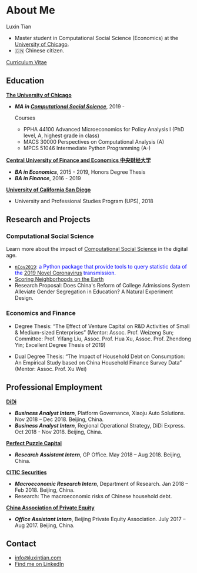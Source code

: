 # About Me
Luxin Tian

- Master student in Computational Social Science (Economics) at the [University of Chicago](https://uchicago.edu). 
- :cn: Chinese citizen. 

[Curriculum Vitae](./Luxin_Tian_CV.pdf)

## Education

__[The University of Chicago](https://uchicago.edu)__
- ___MA in [Computational Social Science](https://macss.uchicago.edu)___, 2019 - 

    Courses
    - PPHA 44100 Advanced Microeconomics for Policy Analysis I (PhD level, A, highest grade in class)
    - MACS 30000 Perspectives on Computational Analysis (A)
    - MPCS 51046 Intermediate Python Programming (A-)

__[Central University of Finance and Economics 中央财经大学](http://www.cufe.edu.cn)__
- ___BA in Economics___, 2015 - 2019, Honors Degree Thesis
- ___BA in Finance___, 2016 - 2019

__[University of California San Diego](https://ucsd.edu)__
- University and Professional Studies Program (UPS), 2018

## Research and Projects

### Computational Social Science
Learn more about the impact of [Computational Social Science](http://macss.uchicago.edu) in the digital age. 

- <span style="color:blue"> [`nCov2019`](https://luxintian.com/nCov2019): a Python package that provide tools to query statistic data of the [2019 Novel Coronavirus](https://www.cdc.gov/coronavirus/2019-ncov/index.html) transmission. </span>
- [Scoring Neighborhoods on the Earth](https://luxin-tian.github.io/Scoring-Neighborhoods-on-the-Earth/)
- Research Proposal: Does China's Reform of College Admissions System Alleviate Gender Segregation in Education? A Natural Experiment Design.

### Economics and Finance
- Degree Thesis: “The Effect of Venture Capital on R&D Activities of Small & Medium-sized Enterprises” (Mentor: Assoc. Prof. Weizeng Sun; Committee: Prof. Yifang Liu, Assoc. Prof. Hua Xu, Assoc. Prof. Zhendong Yin; Excellent Degree Thesis of 2019)

- Dual Degree Thesis: “The Impact of Household Debt on Consumption: An Empirical Study based on China Household Finance Survey Data” (Mentor: Assoc. Prof. Xu Wei)

## Professional Employment

__[DiDi](https://www.didiglobal.com/)__
- ___Business Analyst Intern___, Platform Governance, Xiaoju Auto Solutions. Nov 2018 – Dec 2018. Beijing, China.
- ___Business Analyst Intern___, Regional Operational Strategy, DiDi Express. Oct 2018 - Nov 2018. Beijing, China.

__[Perfect Puzzle Capital](https://xueqiu.com/u/5159309685)__
- ___Research Assistant Intern___, GP Office. May 2018 – Aug 2018. Beijing, China.

__[CITIC Securities](http://www.cs.ecitic.com/)__
- ___Macroeconomic Research Intern___, Department of Research. Jan 2018 – Feb 2018. Beijing, China.
- Research: The macroeconomic risks of Chinese household debt. 

__[China Association of Private Equity](http://www.bpea.net.cn/)__
- ___Office Assistant Intern___, Beijing Private Equity Association. July 2017 – Aug 2017. Beijing, China.

## Contact
- <info@luxintian.com>
- [Find me on LinkedIn](https://www.linkedin.com/in/lucientian/)
